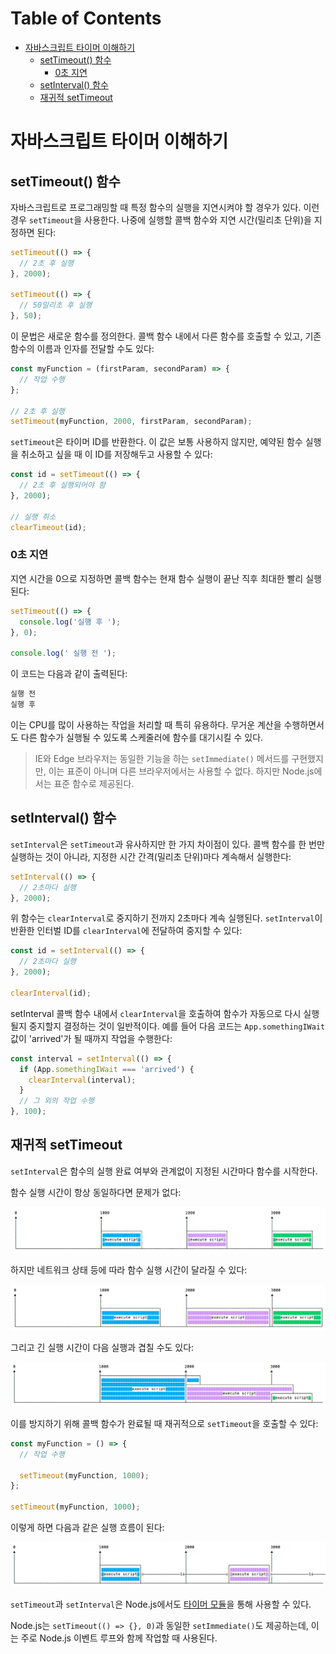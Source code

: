 # Table of Contents

- [자바스크립트 타이머 이해하기](#자바스크립트-타이머-이해하기)
  - [setTimeout() 함수](#settimeout-함수)
    - [0초 지연](#0초-지연)
  - [setInterval() 함수](#setinterval-함수)
  - [재귀적 setTimeout](#재귀적-settimeout)

# 자바스크립트 타이머 이해하기

## setTimeout() 함수

자바스크립트로 프로그래밍할 때 특정 함수의 실행을 지연시켜야 할 경우가 있다. 이런 경우 `setTimeout`을 사용한다. 나중에 실행할 콜백 함수와 지연 시간(밀리초 단위)을 지정하면 된다:

```javascript
setTimeout(() => {
  // 2초 후 실행
}, 2000);

setTimeout(() => {
  // 50밀리초 후 실행
}, 50);
```

이 문법은 새로운 함수를 정의한다. 콜백 함수 내에서 다른 함수를 호출할 수 있고, 기존 함수의 이름과 인자를 전달할 수도 있다:

```javascript
const myFunction = (firstParam, secondParam) => {
  // 작업 수행
};

// 2초 후 실행
setTimeout(myFunction, 2000, firstParam, secondParam);
```

`setTimeout`은 타이머 ID를 반환한다. 이 값은 보통 사용하지 않지만, 예약된 함수 실행을 취소하고 싶을 때 이 ID를 저장해두고 사용할 수 있다:

```javascript
const id = setTimeout(() => {
  // 2초 후 실행되어야 함
}, 2000);

// 실행 취소
clearTimeout(id);
```

### 0초 지연

지연 시간을 0으로 지정하면 콜백 함수는 현재 함수 실행이 끝난 직후 최대한 빨리 실행된다:

```javascript
setTimeout(() => {
  console.log('실행 후 ');
}, 0);

console.log(' 실행 전 ');
```

이 코드는 다음과 같이 출력된다:

```bash
실행 전
실행 후
```

이는 CPU를 많이 사용하는 작업을 처리할 때 특히 유용하다. 무거운 계산을 수행하면서도 다른 함수가 실행될 수 있도록 스케줄러에 함수를 대기시킬 수 있다.

> IE와 Edge 브라우저는 동일한 기능을 하는 `setImmediate()` 메서드를 구현했지만, 이는 표준이 아니며 다른 브라우저에서는 사용할 수 없다. 하지만 Node.js에서는 표준 함수로 제공된다.

## setInterval() 함수

`setInterval`은 `setTimeout`과 유사하지만 한 가지 차이점이 있다. 콜백 함수를 한 번만 실행하는 것이 아니라, 지정한 시간 간격(밀리초 단위)마다 계속해서 실행한다:

```javascript
setInterval(() => {
  // 2초마다 실행
}, 2000);
```

위 함수는 `clearInterval`로 중지하기 전까지 2초마다 계속 실행된다. `setInterval`이 반환한 인터벌 ID를 `clearInterval`에 전달하여 중지할 수 있다:

```javascript
const id = setInterval(() => {
  // 2초마다 실행
}, 2000);

clearInterval(id);
```

setInterval 콜백 함수 내에서 `clearInterval`을 호출하여 함수가 자동으로 다시 실행될지 중지할지 결정하는 것이 일반적이다. 예를 들어 다음 코드는 `App.somethingIWait` 값이 'arrived'가 될 때까지 작업을 수행한다:

```javascript
const interval = setInterval(() => {
  if (App.somethingIWait === 'arrived') {
    clearInterval(interval);
  }
  // 그 외의 작업 수행
}, 100);
```

## 재귀적 setTimeout

`setInterval`은 함수의 실행 완료 여부와 관계없이 지정된 시간마다 함수를 시작한다.

함수 실행 시간이 항상 동일하다면 문제가 없다:

![setInterval 정상 동작](./imgs/setinterval-ok.webp)

하지만 네트워크 상태 등에 따라 함수 실행 시간이 달라질 수 있다:

![setInterval 실행 시간 변동](./imgs/setinterval-varying-duration.webp)

그리고 긴 실행 시간이 다음 실행과 겹칠 수도 있다:

![setInterval 실행 겹침](./imgs/setinterval-overlapping.webp)

이를 방지하기 위해 콜백 함수가 완료될 때 재귀적으로 `setTimeout`을 호출할 수 있다:

```javascript
const myFunction = () => {
  // 작업 수행

  setTimeout(myFunction, 1000);
};

setTimeout(myFunction, 1000);
```

이렇게 하면 다음과 같은 실행 흐름이 된다:

![재귀적 setTimeout](./imgs/recursive-settimeout.webp)

`setTimeout`과 `setInterval`은 Node.js에서도 [타이머 모듈](https://nodejs.org/api/timers.html)을 통해 사용할 수 있다.

Node.js는 `setTimeout(() => {}, 0)`과 동일한 `setImmediate()`도 제공하는데, 이는 주로 Node.js 이벤트 루프와 함께 작업할 때 사용된다.